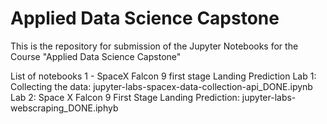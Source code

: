 # Applied Data Science Capstone
This is the repository for submission of the Jupyter Notebooks for the Course  "Applied Data Science Capstone"

List of notebooks
1 - SpaceX Falcon 9 first stage Landing Prediction
    Lab 1: Collecting the data: jupyter-labs-spacex-data-collection-api_DONE.ipynb
    Lab 2: Space X Falcon 9 First Stage Landing Prediction: jupyter-labs-webscraping_DONE.iphyb
